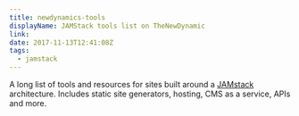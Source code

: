 ```yaml
---
title: newdynamics-tools
displayName: JAMStack tools list on TheNewDynamic
link:
date: 2017-11-13T12:41:08Z
tags:
  - jamstack
---
```


A long list of tools and resources for sites built around a [JAMstack](http://www.jamstack.org) architecture. Includes static site generators, hosting, CMS as a service, APIs and more.
